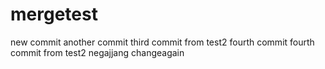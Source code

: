 # mergetest
new commit
another commit
third commit
from test2
fourth commit
fourth commit
from test2
negajjang
changeagain
